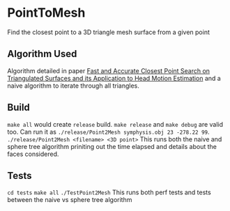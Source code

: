 # PointToMesh
Find the closest point to a 3D triangle mesh surface from a given point

## Algorithm Used
Algorithm detailed in paper [Fast and Accurate Closest Point Search on Triangulated Surfaces and its Application to Head Motion Estimation](https://citeseerx.ist.psu.edu/viewdoc/download?doi=10.1.1.5.152&rep=rep1&type=pdf) and a naive algorithm to iterate through all triangles.

## Build
`make all` would create `release` build. `make release` and `make debug` are valid too. Can run it as `./release/Point2Mesh symphysis.obj 23 -278.22 99`. `./release/Point2Mesh <filename> <3D point>`
This runs both the naive and sphere tree algorithm priniting out the time elapsed and details about the faces considered.

## Tests
`cd tests`
`make all`
`./TestPoint2Mesh`
This runs both perf tests and tests between the naive vs sphere tree algorithm